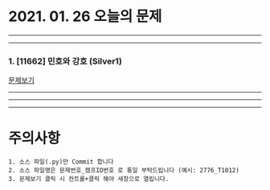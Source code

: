 # 2021. 01. 26 오늘의 문제
---
---

### 1. [11662] 민호와 강호 (Silver1)
[문제보기](https://www.acmicpc.net/problem/11662)   
 
***

---
---
# 주의사항

~~~
1. 소스 파일(.py)만 Commit 합니다
2. 소스 파일명은 문제번호_캠프ID번호 로 통일 부탁드립니다 (예시: 2776_T1012)
3. 문제보기 클릭 시 컨트롤+클릭 해야 새창으로 열립니다.
~~~
